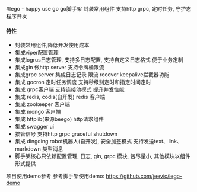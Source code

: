 #lego  - happy use go 
go脚手架 封装常用组件 支持http grpc, 定时任务, 守护态程序开发

#### 特性
- 封装常用组件,降低开发使用成本
- 集成viper配置管理
- 集成logrus日志管理, 支持多日志配置, 支持自定义日志格式 便于业务定制
- 集成gin 做http server 支持令牌桶限流
- 集成grpc server 集成日志记录 限流 recover keepalive拦截器功能
- 集成 gocron 定时任务调度 支持秒级别定时和指定时间定时
- 集成 grpc客户端 支持连接池模式 提升并发性能
- 集成 redis, codis(自开发) redis 客户端 
- 集成 zookeeper 客户端
- 集成 mongo 客户端
- 集成 httplib(来源beego) http请求组件
- 集成 swagger ui
- 接管信号 支持http grpc graceful shutdown
- 集成 dingding robot机器人(自开发), 安全加签模式 支持发送text、link、markdown 类型消息
- 脚手架核心只依赖配置管理, 日志, gin, grpc 模块, 包尽量小, 其他模块以组件形式提供

项目使用demo参考
参考脚手架使用demo: https://github.com/jeevic/lego-demo